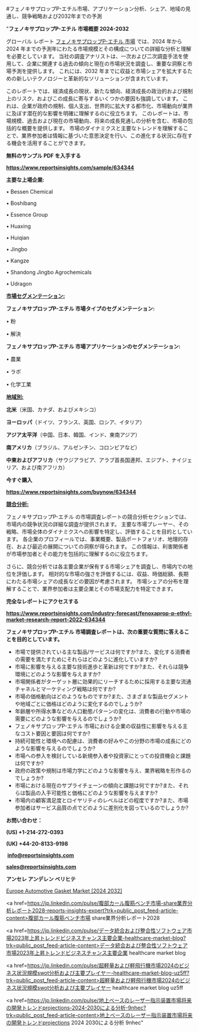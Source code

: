 #フェノキサプロップP-エチル市場、アプリケーション分析、シェア、地域の見通し、競争戦略および2032年までの予測

"<strong>フェノキサプロップP-エチル 市場概要 2024-2032</strong>

グローバル レポート <a href=https://www.reportsinsights.com/sample/634344>フェノキサプロップP-エチル 市場</a> では、2024 年から 2024 年までの予測年にわたる市場規模とその構成についての詳細な分析と理解を必要としています。 当社の調査アナリストは、一次および二次調査手法を使用して、企業に関連する過去の傾向と現在の市場状況を調査し、重要な洞察と市場予測を提供します。 これには、2032 年までに収益と市場シェアを拡大​​するための新しいテクノロジーと革新的なソリューションが含まれています。

このレポートでは、経済成長の現状、新たな傾向、経済成長の政治的および規制上のリスク、およびこの成長に寄与するいくつかの要因も強調しています。 これは、企業が政府の規制、個人支出、世界的に拡大する都市化、市場動向が業界に及ぼす潜在的な影響を明確に理解するのに役立ちます。 このレポートは、市場規模、過去および現在の市場動向、将来の成長見通しの分析を含む、市場の包括的な概要を提供します。 市場のダイナミクスと主要なトレンドを理解することで、業界参加者は情報に基づいた意思決定を行い、この進化する状況に存在する機会を活用することができます。

<strong><b>無料のサンプル PDF を入手する</b></strong>

<a href=https://www.reportsinsights.com/sample/634344><strong><u>https://www.reportsinsights.com/sample/634344</u></strong></a>

<strong>主要な上場企業:</strong>

• Bessen Chemical

• Boshibang

• Essence Group

• Huaxing

• Huiqian

• Jingbo

• Kangze

• Shandong Jingbo Agrochemicals

• Udragon

<strong><u>市場セグメンテーション</u></strong><strong><u>:</u></strong>

<strong>フェノキサプロップP-エチル 市場タイプのセグメンテーション:</strong>

• 粉

• 解決

<strong>フェノキサプロップP-エチル 市場アプリケーションのセグメンテーション:</strong>

• 農業

• ラボ

• 化学工業

<strong><u>地域別</u></strong><strong><u>:</u></strong>

<strong>北米</strong>（米国、カナダ、およびメキシコ）

<strong>ヨーロッパ</strong>（ドイツ、フランス、英国、ロシア、イタリア）

<strong>アジア太平洋</strong>（中国、日本、韓国、インド、東南アジア）

<strong>南アメリカ</strong>（ブラジル、アルゼンチン、コロンビアなど）

<strong>中東およびアフリカ</strong>（サウジアラビア、アラブ首長国連邦、エジプト、ナイジェリア、および南アフリカ）

<strong>今すぐ購入</strong>

<a href=https://www.reportsinsights.com/buynow/634344><strong><u>https://www.reportsinsights.com/buynow/634344</u></strong></a>

<strong><u>競合分析:</u></strong>

フェノキサプロップP-エチル の市場調査レポートの競合分析セクションでは、市場内の競争状況の詳細な調査が提供されます。 主要な市場プレーヤー、その戦略、市場全体のダイナミクスへの影響を特定し、評価することを目的としています。 各企業のプロフィールでは、事業概要、製品ポートフォリオ、地理的存在、および最近の展開についての洞察が得られます。 この情報は、利害関係者が市場参加者とその能力を包括的に理解するのに役立ちます。

さらに、競合分析では各主要企業が保有する市場シェアを調査し、市場内での地位を評価します。 相対的な市場の強さを評価するには、収益、時価総額、長期にわたる市場シェアの成長などの要因が考慮されます。 市場シェアの分布を理解することで、業界参加者は主要企業とその市場支配力を特定できます。

<strong>完全なレポートにアクセスする</strong>

<a href=https://www.reportsinsights.com/industry-forecast/fenoxaprop-p-ethyl-market-research-report-2022-634344><strong><u><b>https://www.reportsinsights.com/industry-forecast/fenoxaprop-p-ethyl-market-research-report-2022-634344</b></u></strong></a>

<strong><b>フェノキサプロップP-エチル 市場調査レポートは、次の重要な質問に答えることを目的としています。</b></strong>
<ul>
  <li>市場で提供されている主な製品/サービスは何ですか?また、変化する消費者の需要を満たすためにそれらはどのように進化していますか?</li>
  <li>市場に影響を与える主要な技術進歩と革新は何ですか?また、それらは競争環境にどのような影響を与えますか?</li>
  <li>市場関係者がターゲット層に効果的にリーチするために採用する主要な流通チャネルとマーケティング戦略は何ですか?</li>
  <li>市場の価格動向はどのようなものですか?また、さまざまな製品セグメントや地域ごとに価格はどのように変化するのでしょうか?</li>
  <li>年齢層や所得水準などの人口動態パターンの変化は、消費者の行動や市場の需要にどのような影響を与えるのでしょうか?</li>
  <li>フェノキサプロップP-エチル 市場における企業の収益性に影響を与える主なコスト要因と要因は何ですか?</li>
  <li>持続可能性と環境への配慮は、消費者の好みやこの分野の市場の成長にどのような影響を与えるのでしょうか?</li>
  <li>市場への参入を検討している新規参入者や投資家にとっての投資機会と課題は何ですか?</li>
  <li>政府の政策や規制は市場力学にどのような影響を与え、業界戦略を形作るのでしょうか?</li>
  <li>市場における現在のサプライチェーンの傾向と課題は何ですか?また、それらは製品の入手可能性と価格にどのような影響を与えますか?</li>
  <li>市場内の顧客満足度とロイヤリティのレベルはどの程度ですか?また、市場参加者はサービス品質の点でどのように差別化を図っているのでしょうか?</li>
</ul>
<strong>お問い合わせ：</strong>

<strong>(US) +1-214-272-0393</strong>

<strong>(UK) +44-20-8133-9198</strong>

<strong> </strong><a href=info@reportsinsights.com><strong><u>info@reportsinsights.com</u></strong></a>

<a href=sales@reportsinsights.com><strong><u>sales@reportsinsights.com</u></strong></a>

<strong>アンセレ アンデレン ベリヒテ</strong>

<a href=https://www.linkedin.com/pulse/europe-automotive-gasket-markets-emerging-trends-research-ecoof/>Europe Automotive Gasket Market [2024 2032]</a>

<a href=https://jp.linkedin.com/pulse/腹部カール腹筋ベンチ市場-share業界分析レポート2028-reports-insights-expert?trk=public_post_feed-article-content>腹部カール腹筋ベンチ市場 share業界分析レポート2028</a>

<a href=https://jp.linkedin.com/pulse/データ統合および整合性ソフトウェア市場2023年上昇トレンドビジネスチャンス主要企業-healthcare-market-blog?trk=public_post_feed-article-content>データ統合および整合性ソフトウェア市場2023年上昇トレンドビジネスチャンス主要企業 healthcare market blog</a>

<a href=https://jp.linkedin.com/pulse/超軽量および軽飛行機市場2024のビジネス状況規模swot分析および主要プレイヤー-healthcare-market-blog-uz5ff?trk=public_post_feed-article-content>超軽量および軽飛行機市場2024のビジネス状況規模swot分析および主要プレイヤー healthcare market blog uz5ff</a>

<a href=https://jp.linkedin.com/pulse/地上ベースのレーザー指示装置市場将来の開発トレンドprojections-2024-2030による分析-9nhec?trk=public_post_feed-article-content>地上ベースのレーザー指示装置市場将来の開発トレンドprojections 2024 2030による分析 9nhec</a>"
